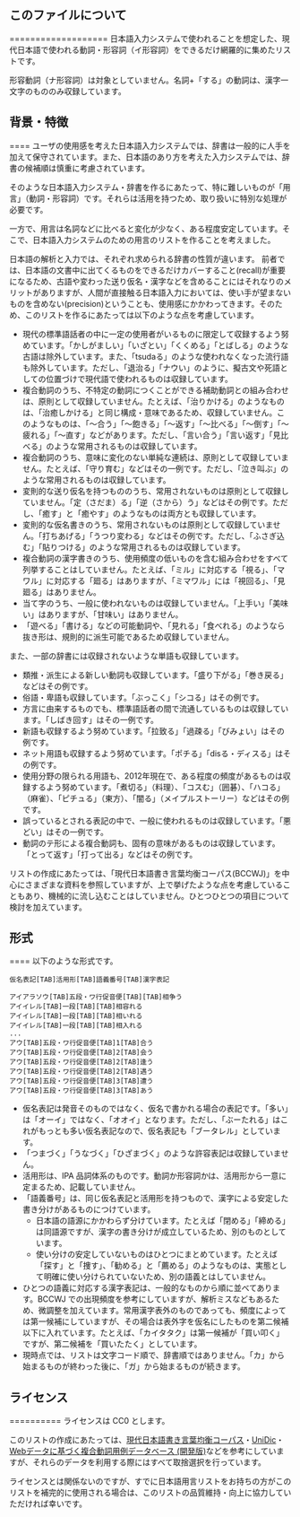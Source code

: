 このファイルについて
-------------------
===================
日本語入力システムで使われることを想定した、現代日本語で使われる動詞・形容詞（イ形容詞）をできるだけ網羅的に集めたリストです。

形容動詞（ナ形容詞）は対象としていません。名詞+「する」の動詞は、漢字一文字のもののみ収録しています。

背景・特徴
----
====
ユーザの使用感を考えた日本語入力システムでは、辞書は一般的に人手を加えて保守されています。また、日本語のあり方を考えた入力システムでは、辞書の候補順は慎重に考慮されています。

そのような日本語入力システム・辞書を作るにあたって、特に難しいものが「用言」（動詞・形容詞）です。それらは活用を持つため、取り扱いに特別な処理が必要です。

一方で、用言は名詞などに比べると変化が少なく、ある程度安定しています。そこで、日本語入力システムのための用言のリストを作ることを考えました。

日本語の解析と入力では、それぞれ求められる辞書の性質が違います。 前者では、日本語の文書中に出てくるものをできるだけカバーすること(recall)が重要になるため、古語や変わった送り仮名・漢字などを含めることにはそれなりのメリットがありますが、人間が直接触る日本語入力においては、使い手が望まないものを含めない(precision)ということも、使用感にかかわってきます。そのため、このリストを作るにあたっては以下のような点を考慮しています。

* 現代の標準語話者の中に一定の使用者がいるものに限定して収録するよう努めています。「かしがましい」「いざとい」「くくめる」「とばしる」のような古語は除外しています。また、「tsudaる」のような使われなくなった流行語も除外しています。ただし、「退治る」「ナウい」のように、擬古文や死語としての位置づけで現代語で使われるものは収録しています。
* 複合動詞のうち、不特定の動詞につくことができる補助動詞との組み合わせは、原則として収録していません。たとえば、「治りかける」のようなものは、「治癒しかける」と同じ構成・意味であるため、収録していません。このようなものは、「〜合う」「〜飽きる」「〜返す」「〜比べる」「〜倒す」「〜疲れる」「〜直す」などがあります。ただし、「言い合う」「言い返す」「見比べる」のような常用されるものは収録しています。
* 複合動詞のうち、意味に変化のない単純な連続は、原則として収録していません。たとえば、「守り育む」などはその一例です。ただし、「泣き叫ぶ」のような常用されるものは収録しています。
* 変則的な送り仮名を持つもののうち、常用されないものは原則として収録していません。「定（さだま）る」「逆（さから）う」などはその例です。ただし、「癒す」と「癒やす」のようなものは両方とも収録しています。
* 変則的な仮名書きのうち、常用されないものは原則として収録していません。「打ちあげる」「うつり変わる」などはその例です。ただし、「ふさぎ込む」「貼りつける」のような常用されるものは収録しています。
* 複合動詞の漢字書きのうち、使用頻度の低いものを含む組み合わせをすべて列挙することはしていません。たとえば、「ミル」に対応する「視る」、「マワル」に対応する「廻る」はありますが、「ミマワル」には「視回る」、「見廻る」はありません。
* 当て字のうち、一般に使われないものは収録していません。「上手い」「美味い」はありますが、「甘味い」はありません。
* 「遊べる」「書ける」などの可能動詞や、「見れる」「食べれる」のようなら抜き形は、規則的に派生可能であるため収録していません。

また、一部の辞書には収録されないような単語も収録しています。
* 類推・派生による新しい動詞も収録しています。「盛り下がる」「巻き戻る」などはその例です。
* 俗語・卑語も収録しています。「ぶっこく」「シコる」はその例です。
* 方言に由来するものでも、標準語話者の間で流通しているものは収録しています。「しばき回す」はその一例です。
* 新語も収録するよう努めています。「拉致る」「過疎る」「びみょい」はその例です。
* ネット用語も収録するよう努めています。「ポチる」「disる・ディスる」はその例です。
* 使用分野の限られる用語も、2012年現在で、ある程度の頻度があるものは収録するよう努めています。「煮切る」（料理）、「コスむ」（囲碁）、「ハコる」（麻雀）、「ピチュる」（東方）、「闇る」（メイプルストーリー）などはその例です。
* 誤っているとされる表記の中で、一般に使われるものは収録しています。「悪どい」はその一例です。
* 動詞のテ形による複合動詞も、固有の意味があるものは収録しています。「とって返す」「打って出る」などはその例です。

リストの作成にあたっては、「現代日本語書き言葉均衡コーパス(BCCWJ)」を中心にさまざまな資料を参照していますが、上で挙げたような点を考慮していることもあり、機械的に流し込むことはしていません。ひとつひとつの項目について検討を加えています。

形式
----
====
以下のような形式です。

    仮名表記[TAB]活用形[TAB]語義番号[TAB]漢字表記
    
    アイアラソウ[TAB]五段・ワ行促音便[TAB][TAB]相争う
    アイイレル[TAB]一段[TAB][TAB]相容れる
    アイイレル[TAB]一段[TAB][TAB]相いれる
    アイイレル[TAB]一段[TAB][TAB]相入れる
    ...
    アウ[TAB]五段・ワ行促音便[TAB]1[TAB]合う
    アウ[TAB]五段・ワ行促音便[TAB]2[TAB]会う
    アウ[TAB]五段・ワ行促音便[TAB]2[TAB]逢う
    アウ[TAB]五段・ワ行促音便[TAB]2[TAB]遇う
    アウ[TAB]五段・ワ行促音便[TAB]3[TAB]遭う
    アウ[TAB]五段・ワ行促音便[TAB]3[TAB]あう

* 仮名表記は発音そのものではなく、仮名で書かれる場合の表記です。「多い」は「オーイ」ではなく、「オオイ」となります。ただし、「ぶーたれる」はこれがもっとも多い仮名表記なので、仮名表記も「ブータレル」としています。
* 「つまづく」「うなづく」「ひざまづく」のような許容表記は収録していません。
* 活用形は、IPA 品詞体系のものです。動詞か形容詞かは、活用形から一意に定まるため、記載していません。
* 「語義番号」は、同じ仮名表記と活用形を持つもので、漢字による安定した書き分けがあるものにつけています。
  * 日本語の語源にかかわらず分けています。たとえば「閉める」「締める」は同語源ですが、漢字の書き分けが成立しているため、別のものとしています。
  * 使い分けの安定していないものはひとつにまとめています。たとえば「探す」と「捜す」、「勧める」と「薦める」のようなものは、実態として明確に使い分けられていないため、別の語義とはしていません。
* ひとつの語義に対応する漢字表記は、一般的なものから順に並べてあります。BCCWJ での出現頻度を参考にしていますが、解析ミスなどもあるため、微調整を加えています。常用漢字表外のものであっても、頻度によっては第一候補にしていますが、その場合は表外字を仮名にしたものを第二候補以下に入れています。たとえば、「カイタタク」は第一候補が「買い叩く」ですが、第二候補を「買いたたく」としています。
* 現時点では、リストは文字コード順で、辞書順ではありません。「カ」から始まるものが終わった後に、「ガ」から始まるものが続きます。

ライセンス
----------
==========
ライセンスは CC0 とします。

このリストの作成にあたっては、[現代日本語書き言葉均衡コーパス](https://chunagon.ninjal.ac.jp/)・[UniDic](http://www.tokuteicorpus.jp/dist/)・[Webデータに基づく複合動詞用例データベース (開発版)](http://csd.ninjal.ac.jp/comp/index.php)などを参考にしていますが、それらのデータを利用する際にはすべて取捨選択を行っています。

ライセンスとは関係ないのですが、すでに日本語用言リストをお持ちの方がこのリストを補完的に使用される場合は、このリストの品質維持・向上に協力していただければ幸いです。
